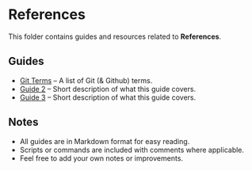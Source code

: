 # References

This folder contains guides and resources related to **References**.

## Guides

- [Git Terms](./git-terms.md) – A list of Git (& Github) terms.
- [Guide 2](./Guide2.md) – Short description of what this guide covers.
- [Guide 3](./Guide3.md) – Short description of what this guide covers.

## Notes

- All guides are in Markdown format for easy reading.  
- Scripts or commands are included with comments where applicable.  
- Feel free to add your own notes or improvements.
